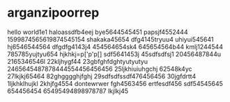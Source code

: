 # arganzipoorrep
hello world1e1
haloassdfb4eej
bye5644545451
papsjf4552444
1599874565619874545154
shakaka45654
dfg4145tryuu4
uhiyui545641
hj6546544564
dfgdfg4143j4
454564654sk4
645654564b44
kmlj1244544
785785yujtyu654
hjkhkj=p['p'p[]
sdf5641453j
45sdfsdfsj1
20456487844u
2165346546l
22kljhygf44
23gbfghfdghtyutyutyu
2465645487878444554456456456
25ljkhiuiuhgchj
62548k4yc
27lkjkj65464
82ghgggghjfghj
29sdfsdfssdf476456456
30jgfdrtt4
1ljkhklhujkl
2khjfg4554
dontewrwer
fgh4563456
ertfesdf456
sdf54545645
654456454
65495494898978787
lkjlkj45
